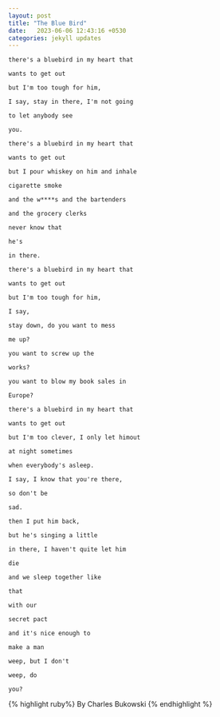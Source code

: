 ```yaml
---
layout: post
title: "The Blue Bird"
date:   2023-06-06 12:43:16 +0530
categories: jekyll updates
---
```



`there's a bluebird in my heart that`

`wants to get out`


`but I'm too tough for him,`

`I say, stay in there, I'm not going`

`to let anybody see`

`you.`

`there's a bluebird in my heart that`

`wants to get out`

`but I pour whiskey on him and inhale`

`cigarette smoke`

`and the w****s and the bartenders`

`and the grocery clerks`

`never know that`

`he's`

`in there.`

`there's a bluebird in my heart that`

`wants to get out`

`but I'm too tough for him,`

`I say,`

`stay down, do you want to mess`

`me up?`

`you want to screw up the`

`works?`

`you want to blow my book sales in`

`Europe?`

`there's a bluebird in my heart that`

`wants to get out`

`but I'm too clever, I only let himout`

`at night sometimes`

`when everybody's asleep.`

`I say, I know that you're there,`

`so don't be`

`sad.`

`then I put him back,`

`but he's singing a little`

`in there, I haven't quite let him`

`die`

`and we sleep together like`

`that`

`with our`

`secret pact`

`and it's nice enough to`

`make a man`

`weep, but I don't`

`weep, do`

`you?`

{% highlight ruby%}
By Charles Bukowski
{% endhighlight %}